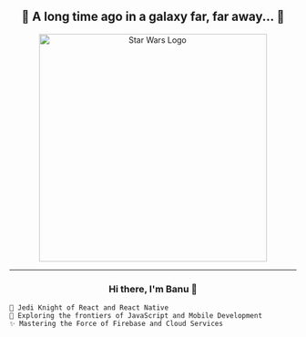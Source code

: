 <h2 align="center">🌌 A long time ago in a galaxy far, far away... 🌠</h2>

<p align="center">
  <img src="https://upload.wikimedia.org/wikipedia/commons/6/6c/Star_Wars_Logo.svg" alt="Star Wars Logo" width="400"/>
</p>

---

<h3 align="center">Hi there, I'm Banu 👋</h3>

```plaintext
🖖 Jedi Knight of React and React Native
🚀 Exploring the frontiers of JavaScript and Mobile Development
✨ Mastering the Force of Firebase and Cloud Services
